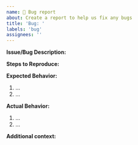 ```yaml
---
name: 🐛 Bug report
about: Create a report to help us fix any bugs
title: 'Bug: '
labels: 'bug'
assignees: ''
---
```


<!--
    For more information about writing a good bug report,
    checkout the contributing guidelines (https://github.com/AntonVanAssche/md-headers.nvim/blob/master/CONTRIBUTING.md)
-->

**Issue/Bug Description:**

**Steps to Reproduce:**

**Expected Behavior:**

1. ...
2. ...

**Actual Behavior:**

1. ...
2. ...

**Additional context:**

